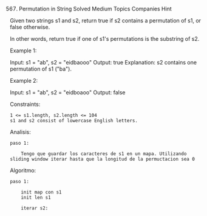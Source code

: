 567. Permutation in String
Solved
Medium
Topics
Companies
Hint

Given two strings s1 and s2, return true if s2 contains a permutation of s1, or false otherwise.

In other words, return true if one of s1's permutations is the substring of s2.

 

Example 1:

Input: s1 = "ab", s2 = "eidbaooo"
Output: true
Explanation: s2 contains one permutation of s1 ("ba").

Example 2:

Input: s1 = "ab", s2 = "eidboaoo"
Output: false

 

Constraints:

    1 <= s1.length, s2.length <= 104
    s1 and s2 consist of lowercase English letters.

Analisis:

    paso 1:

        Tengo que guardar los caracteres de s1 en un mapa. Utilizando sliding window iterar hasta que la longitud de la permuctacion sea 0

Algoritmo:

    paso 1:

        init map con s1
        init len s1

        iterar s2: